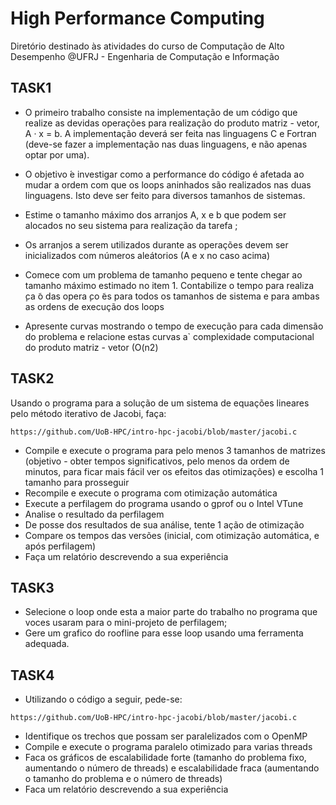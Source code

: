 
# High Performance Computing
Diretório destinado às atividades do curso de Computação de Alto Desempenho @UFRJ - Engenharia de Computação e Informação


## TASK1

- O primeiro trabalho consiste na implementação de um código que realize as devidas
operações para realização do produto matriz - vetor, A · x = b. A implementação deverá ser feita nas linguagens C e Fortran (deve-se fazer a implementação nas duas linguagens,
e não apenas optar por uma).

                   
- O objetivo ́e investigar como a performance do código é afetada ao mudar a ordem
com que os loops aninhados são realizados nas duas linguagens. Isto deve ser feito para
diversos tamanhos de sistemas.

- Estime o tamanho máximo dos arranjos A, x e b que podem ser alocados no seu
sistema para realização da tarefa ;


- Os arranjos a serem utilizados durante as operações devem ser inicializados com
números aleátorios (A e x no caso acima)               


- Comece com um problema de tamanho pequeno e tente chegar ao tamanho máximo estimado no item 1. Contabilize o tempo para realiza ̧ca ̃o das opera ̧co ̃es para todos
os tamanhos de sistema e para ambas as ordens de execução dos loops


- Apresente curvas mostrando o tempo de execução para cada dimensão do problema
e relacione estas curvas a` complexidade computacional do produto matriz - vetor
(O(n2)

## TASK2

Usando o programa para a solução de um sistema de equações lineares pelo método iterativo de Jacobi, faça:

```
https://github.com/UoB-HPC/intro-hpc-jacobi/blob/master/jacobi.c
```

- Compile e execute o programa para pelo menos 3 tamanhos de matrizes (objetivo - obter tempos significativos, pelo menos da ordem de minutos, para ficar mais fácil ver os efeitos das otimizações) e escolha 1 tamanho para prosseguir
- Recompile e execute o programa com otimização automática 
- Execute a perfilagem do programa usando o gprof ou o Intel VTune
- Analise o resultado da perfilagem
- De posse dos resultados de sua análise, tente 1 ação de otimização 
- Compare os tempos das versões (inicial, com otimização automática, e após perfilagem)
- Faça um relatório descrevendo a sua experiência

## TASK3

- Selecione o loop onde esta a maior parte do trabalho no programa que voces usaram para o mini-projeto de perfilagem;
- Gere um grafico do roofline para esse loop usando uma ferramenta adequada.

## TASK4

- Utilizando o código a seguir, pede-se:

```
https://github.com/UoB-HPC/intro-hpc-jacobi/blob/master/jacobi.c
```

- Identifique os trechos que possam ser paralelizados com o OpenMP
- Compile e execute o programa paralelo otimizado para varias threads 
- Faca os gráficos de escalabilidade forte (tamanho do problema fixo, aumentando o número de threads) e escalabilidade fraca (aumentando o tamanho do problema e o número de threads)
- Faca um relatório descrevendo a sua experiência
                   
